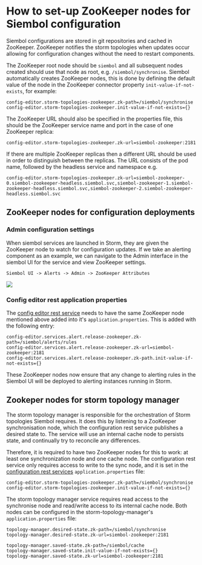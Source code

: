 How to set-up ZooKeeper nodes for Siembol configuration
=======================================================

Siembol configurations are stored in git repositories and cached in ZooKeeper. ZooKeeper notifies the storm topologies when updates occur allowing for configuration changes without the need to restart components.

The ZooKeeper root node should be `siembol` and all subsequent nodes created should use that node as root, e.g. `/siembol/synchronise`. Siembol automatically creates ZooKeeper nodes, this is done by defining the default value of the node in the ZooKeeper connector property `init-value-if-not-exists`, for example:

```properties
config-editor.storm-topologies-zookeeper.zk-path=/siembol/synchronise
config-editor.storm-topologies-zookeeper.init-value-if-not-exists={}
```
The ZooKeeper URL should also be specified in the properties file, this should be the ZooKeeper service name and port in the case of one ZooKeeper replica:
```properties
config-editor.storm-topologies-zookeeper.zk-url=siembol-zookeeper:2181
```
If there are multiple ZooKeeper replicas then a different URL should be used in order to distinguish between the replicas. The URL consists of the pod name, followed by the headless service and namespace e.g.
```properties
config-editor.storm-topologies-zookeeper.zk-url=siembol-zookeeper-0.siembol-zookeeper-headless.siembol.svc,siembol-zookeeper-1.siembol-zookeeper-headless.siembol.svc,siembol-zookeeper-2.siembol-zookeeper-headless.siembol.svc
```

 
ZooKeeper nodes for configuration deployments
---------------------------------------------

### Admin configuration settings

When siembol services are launched in Storm, they are given the ZooKeeper node to watch for configuration updates. If we take an alerting component as an example, we can navigate to the Admin interface in the siembol UI for the service and view ZooKeeper settings. 

`Siembol UI -> Alerts -> Admin -> ZooKeeper Attributes`

![](images/alerts-zookeeper.jpg)

### Config editor rest application properties

The [config editor rest service](../../services/how-tos/how_to_set_up_service_in_config_editor_rest.md) needs to have the same ZooKeeper node mentioned above added into it's `application.properties`. This is added with the following entry: 

```properties
config-editor.services.alert.release-zookeeper.zk-path=/siembol/alerts/rules
config-editor.services.alert.release-zookeeper.zk-url=siembol-zookeeper:2181
config-editor.services.alert.release-zookeeper.zk-path.init-value-if-not-exists={}
```

These ZooKeeper nodes now ensure that any change to alerting rules in the Siembol UI will be deployed to alerting instances running in Storm. 

Zookeper nodes for storm topology manager
-----------------------------------------

The storm topology manager is responsible for the orchestration of Storm topologies Siembol requires. It does this by listening to a ZooKeeper synchronisation node, which the configuration rest service publishes a desired state to. The service will use an internal cache node to persists state, and continually try to reconcile any differences. 

Therefore, it is required to have two ZooKeeper nodes for this to work: at least one synchronization node and one cache node. The configuration rest service only requires access to write to the sync node, and it is set in the [configuration rest services](../../services/how-tos/how_to_set_up_service_in_config_editor_rest.md) `application.properties` file:

```properties
config-editor.storm-topologies-zookeeper.zk-path=/siembol/synchronise
config-editor.storm-topologies-zookeeper.init-value-if-not-exists={}
```

The storm topology manager service requires read access to the synchronise node and read/write access to its internal cache node. Both nodes can be configured in the storm-topology-manager's `application.properties` file:

```properties
topology-manager.desired-state.zk-path=/siembol/synchronise
topology-manager.desired-state.zk-url=siembol-zookeeper:2181

topology-manager.saved-state.zk-path=/siembol/cache
topology-manager.saved-state.init-value-if-not-exists={}
topology-manager.saved-state.zk-url=siembol-zookeeper:2181
```
